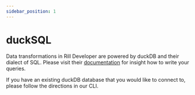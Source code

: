 ```yaml
---
sidebar_position: 1
---
```


# duckSQL
Data transformations in Rill Developer are powered by duckDB and their dialect of SQL. Please visit their [documentation](https://duckdb.org/docs/sql/introduction) for insight how to write your queries.

If you have an existing duckDB database that you would like to connect to, please follow the directions in our CLI.